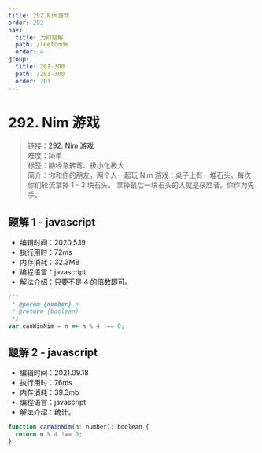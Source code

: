 ```yaml
---
title: 292.Nim游戏
order: 292
nav:
  title: 力扣题解
  path: /leetcode
  order: 4
group:
  title: 201-300
  path: /201-300
  order: 201
---
```


# 292. Nim 游戏

> 链接：[292. Nim 游戏](https://leetcode-cn.com/problems/nim-game/)  
> 难度：简单  
> 标签：脑经急转弯、极小化极大  
> 简介：你和你的朋友，两个人一起玩 Nim 游戏：桌子上有一堆石头，每次你们轮流拿掉 1 - 3 块石头。 拿掉最后一块石头的人就是获胜者。你作为先手。

## 题解 1 - javascript

- 编辑时间：2020.5.19
- 执行用时：72ms
- 内存消耗：32.3MB
- 编程语言：javascript
- 解法介绍：只要不是 4 的倍数即可。

```javascript
/**
 * @param {number} n
 * @return {boolean}
 */
var canWinNim = n => n % 4 !== 0;
```

## 题解 2 - javascript

- 编辑时间：2021.09.18
- 执行用时：76ms
- 内存消耗：39.3mb
- 编程语言：javascript
- 解法介绍：统计。

```javascript
function canWinNim(n: number): boolean {
  return n % 4 !== 0;
}
```
